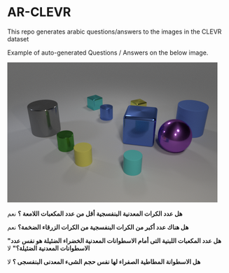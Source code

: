 # AR-CLEVR

This repo generates arabic questions/answers to the images in the CLEVR dataset


Example of auto-generated Questions / Answers on the below image.

![alt text](https://github.com/AhmedMostafaSoliman/AR-CLEVR/blob/master/CLEVR_val_000001.png)


**هل عدد الكرات المعدنية البنفسجية أقل من عدد المكعبات اللامعة ؟** 
نعم

**هل هناك عدد أكبر من الكرات البنفسجية من الكرات الزرقاء الضخمة؟**
نعم

**"هل عدد المكعبات اللبنية التى أمام الاسطوانات المعدنية الخضراء الضئيلة هو نفس عدد الاسطوانات المعدنية الضئيلة؟"**
لا

**هل الاسطوانة المطاطية الصفراء لها نفس حجم الشىء المعدنى البنفسجى ؟**
لا
